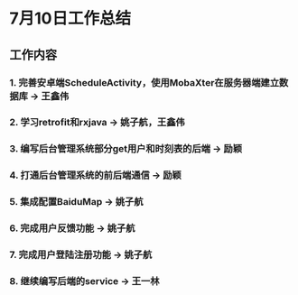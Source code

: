 # 7月10日工作总结

## 工作内容
### 1. 完善安卓端ScheduleActivity，使用MobaXter在服务器端建立数据库 -> 王鑫伟
### 2. 学习retrofit和rxjava -> 姚子航，王鑫伟
### 3. 编写后台管理系统部分get用户和时刻表的后端 -> 励颖
### 4. 打通后台管理系统的前后端通信 -> 励颖
### 5. 集成配置BaiduMap -> 姚子航
### 6. 完成用户反馈功能 -> 姚子航
### 7. 完成用户登陆注册功能 -> 姚子航
### 8. 继续编写后端的service -> 王一林
